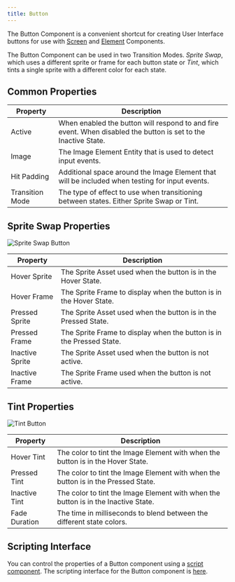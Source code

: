 ```yaml
---
title: Button
---
```


The Button Component is a convenient shortcut for creating User Interface buttons for use with [Screen][1] and [Element][2] Components.

The Button Component can be used in two Transition Modes. *Sprite Swap*, which uses a different sprite or frame for each button state or *Tint*, which tints a single sprite with a different color for each state.

## Common Properties

| Property        | Description |
|-----------------|-------------|
| Active          | When enabled the button will respond to and fire event. When disabled the button is set to the Inactive State. |
| Image           | The Image Element Entity that is used to detect input events. |
| Hit Padding     | Additional space around the Image Element that will be included when testing for input events. |
| Transition Mode | The type of effect to use when transitioning between states. Either Sprite Swap or Tint. |


## Sprite Swap Properties

![Sprite Swap Button][3]

| Property        | Description |
|-----------------|-------------|
| Hover Sprite    | The Sprite Asset used when the button is in the Hover State. |
| Hover Frame     | The Sprite Frame to display when the button is in the Hover State. |
| Pressed Sprite  | The Sprite Asset used when the button is in the Pressed State. |
| Pressed Frame   | The Sprite Frame to display when the button is in the Pressed State. |
| Inactive Sprite | The Sprite Asset used when the button is not active. |
| Inactive Frame  | The Sprite Frame used when the button is not active. |

## Tint Properties

![Tint Button][4]

| Property      | Description |
|---------------|-------------|
| Hover Tint    | The color to tint the Image Element with when the button is in the Hover State. |
| Pressed Tint  | The color to tint the Image Element with when the button is in the Pressed State. |
| Inactive Tint | The color to tint the Image Element with when the button is in the Inactive State. |
| Fade Duration | The time in milliseconds to blend between the different state colors. |

## Scripting Interface

You can control the properties of a Button component using a [script component][5]. The scripting interface for the Button component is [here][6].

[1]: /user-manual/scenes/components/screen
[2]: /user-manual/scenes/components/element
[3]: /images/user-manual/scenes/components/component-button-sprite-change.png
[4]: /images/user-manual/scenes/components/component-button-tint.png
[5]: /user-manual/scenes/components/script
[6]: https://api.playcanvas.com/classes/Engine.ButtonComponent.html
